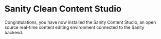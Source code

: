 # Sanity Clean Content Studio

Congratulations, you have now installed the Sanity Content Studio, an open source real-time content editing environment connected to the Sanity backend.